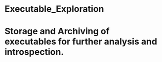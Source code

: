 # Executable_Exploration

# Storage and Archiving of executables for further analysis and introspection.
